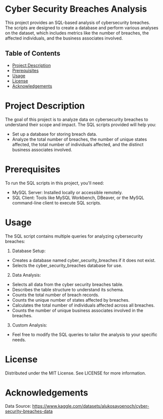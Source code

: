 # Cyber Security Breaches Analysis

This project provides an SQL-based analysis of cybersecurity breaches. The scripts are designed to create a database and perform various analyses on the dataset, which includes metrics like the number of breaches, the affected individuals, and the business associates involved.

## Table of Contents

- [Project Description](#project-description)
- [Prerequisites](#prerequisites)
- [Usage](#usage)
- [License](#License)
- [Acknowledgements](#acknowledgements)

# Project Description
The goal of this project is to analyze data on cybersecurity breaches to understand their scope and impact. The SQL scripts provided will help you:

- Set up a database for storing breach data.
- Analyze the total number of breaches, the number of unique states affected, the total number of individuals affected, and the distinct business associates involved.

# Prerequisites
To run the SQL scripts in this project, you'll need:

- MySQL Server: Installed locally or accessible remotely.
- SQL Client: Tools like MySQL Workbench, DBeaver, or the MySQL command-line client to execute SQL scripts.

# Usage
The SQL script contains multiple queries for analyzing cybersecurity breaches:

1. Database Setup:

- Creates a database named cyber_security_breaches if it does not exist.
- Selects the cyber_security_breaches database for use.

2. Data Analysis:

- Selects all data from the cyber security breaches table.
- Describes the table structure to understand its schema.
- Counts the total number of breach records.
- Counts the unique number of states affected by breaches.
- Calculates the total number of individuals affected across all breaches.
- Counts the number of unique business associates involved in the breaches.

3. Custom Analysis:

- Feel free to modify the SQL queries to tailor the analysis to your specific needs.

# License

Distributed under the MIT License. See LICENSE for more information.

# Acknowledgements

Data Source: https://www.kaggle.com/datasets/alukosayoenoch/cyber-security-breaches-data

